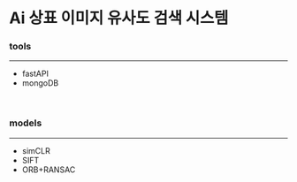 # Ai 상표 이미지 유사도 검색 시스템

### tools
---
- fastAPI
- mongoDB

<br/>

### models
---
- simCLR
- SIFT
- ORB+RANSAC

